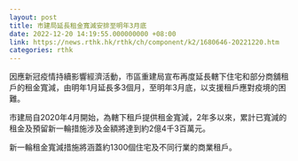 ```yaml
---
layout: post
title: 市建局延長租金寬減安排至明年3月底
date: 2022-12-20 14:19:55.000000000 +08:00
link: https://news.rthk.hk/rthk/ch/component/k2/1680646-20221220.htm
categories: rthk
---
```


因應新冠疫情持續影響經濟活動，市區重建局宣布再度延長轄下住宅和部分商舖租戶的租金寬減，由明年1月延長多3個月，至明年3月底，以支援租戶應對疫境的困難。

市建局自2020年4月開始，為轄下租戶提供租金寬減，2年多以來，累計已寬減的租金及預留新一輪措施涉及金額將達到約2億4千3百萬元。

新一輪租金寬減措施將涵蓋約1300個住宅及不同行業的商業租戶。
